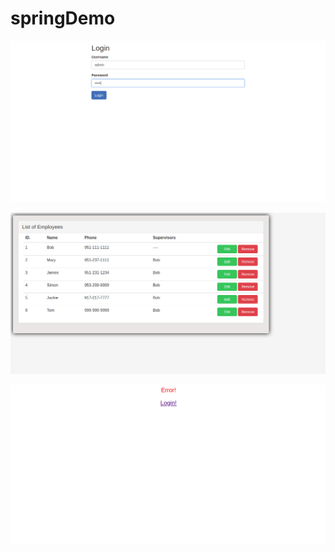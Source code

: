 # springDemo
![image](https://github.com/sky006/springDemo/blob/master/images/login.png)

![image](https://github.com/sky006/springDemo/blob/master/images/main.png)

![image](https://github.com/sky006/springDemo/blob/master/images/error.png)
